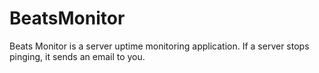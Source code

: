 # BeatsMonitor
Beats Monitor is a server uptime monitoring application. If a server stops pinging, it sends an email to you.
